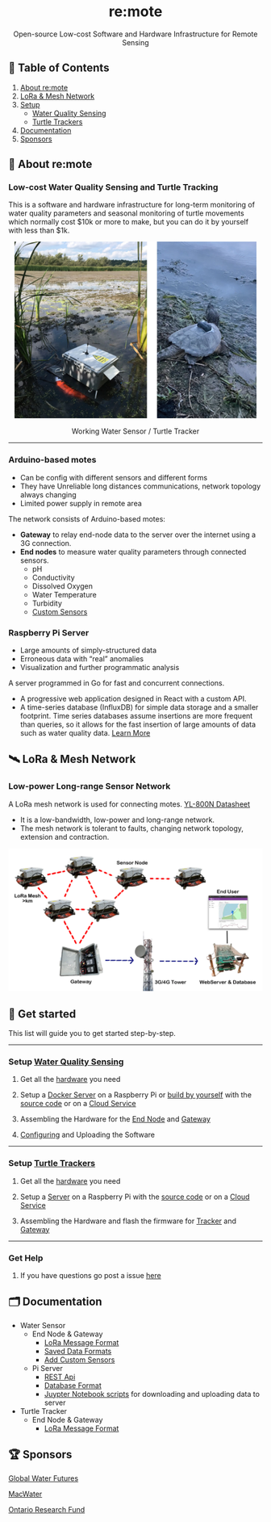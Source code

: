 <div align="center">
    <h1>re:mote</h1>
    <p>Open-source Low-cost Software and Hardware Infrastructure for Remote Sensing</p>
</div>

## 📎 Table of Contents

1. [About re:mote](#-about-remote)
2. [LoRa & Mesh Network](#-lora-mesh-network)
3. [Setup](#-get-started)
    - [Water Quality Sensing](#water-quality-sensing)
    - [Turtle Trackers](#turtle-trackers)
4. [Documentation](#-documentation)
5. [Sponsors](#-sponsors)

## 📒 About re:mote

### Low-cost Water Quality Sensing and Turtle Tracking

This is a software and hardware infrastructure for long-term monitoring of water quality parameters and seasonal monitoring of turtle movements which normally cost $10k or more to make, but you can do it by yourself with less than $1k.

<div align="center">
    <img src="Documentation/Pictures/mw_tt.webp" height="350px">
    <p>Working Water Sensor / Turtle Tracker</p>
</div>

---

### Arduino-based motes

- Can be config with different sensors and different forms
- They have Unreliable long distances communications, network topology always changing
- Limited power supply in remote area

The network consists of Arduino-based motes:
- **Gateway** to relay end-node data to the server over the
internet using a 3G connection.
- **End nodes** to measure water quality parameters through connected sensors.
    - pH
    - Conductivity
    - Dissolved Oxygen
    - Water Temperature
    - Turbidity
    - [Custom Sensors](Documentation/Software/Custom_Sensors.md)

### Raspberry Pi Server

- Large amounts of simply-structured data
- Erroneous data with “real” anomalies
- Visualization and further programmatic analysis

A server programmed in Go for fast and concurrent connections.
- A progressive web application designed in React with a custom API.
- A time-series database (InfluxDB) for simple data storage and a smaller footprint. Time series databases assume insertions are more frequent than queries, so it allows for the fast insertion of large amounts of data such as water quality data. [Learn More](https://gitlab.cas.mcmaster.ca/re-mote/publications/-/tree/master/FadhelSekerinskiYao18Timeseries)

## 🛰 LoRa & Mesh Network

### Low-power Long-range Sensor Network

A LoRa mesh network is used for connecting motes. [YL-800N Datasheet](https://gitlab.cas.mcmaster.ca/re-mote/arduino-motes/-/blob/master/Documentation/Data%20Sheets/LoRa_MESH_Radio_YL-800N_EN.pdf)
- It is a low-bandwidth, low-power and long-range network.
- The mesh network is tolerant to faults, changing network topology, extension and contraction.

<div align="center">
    <img src="Documentation/Pictures/Mesh.webp" width="800px">
</div>

## 🚀 Get started

This list will guide you to get started step-by-step.

---

### Setup [Water Quality Sensing](Water_Sensor/)

1. Get all the [hardware](Documentation/Hardware/Specification.md) you need

2. Setup a [Docker Server](https://gitlab.cas.mcmaster.ca/re-mote/pi-server/-/blob/master/macwater-webserver/README.md) on a Raspberry Pi or [build by yourself](https://gitlab.cas.mcmaster.ca/re-mote/pi-server/blob/master/Documentation/RaspberryPi_Instructions.md) with the [source code](https://gitlab.cas.mcmaster.ca/re-mote/pi-server/-/tree/master/macwater-webserver) or on a [Cloud Service](https://gitlab.cas.mcmaster.ca/re-mote/publications/tree/master/HuangMengqi19Encryption&Storage)

3. Assembling the Hardware for the [End Node](Documentation/Hardware/Assembly%20of%20Nodes%20and%20Solar%20Power%20Unit/End%20Node/End_Node%20Setup.md) and [Gateway](Documentation/Hardware/Assembly%20of%20Nodes%20and%20Solar%20Power%20Unit/Gateway%20Node/Gateway%20Assembly.md)

4. [Configuring](Documentation/Setup/Water_Quality_Setup.md#configuring-and-uploading-the-software) and Uploading the Software

---

### Setup [Turtle Trackers](Turtle_Trackers/)

1. Get all the [hardware](Turtle_Trackers/Docs/Specification.md) you need

2. Setup a [Server](https://gitlab.cas.mcmaster.ca/re-mote/pi-server/blob/master/Documentation/RaspberryPi_Instructions.md) on a Raspberry Pi with the [source code](https://gitlab.cas.mcmaster.ca/re-mote/pi-server/-/tree/master/turtle-tracker-webserver) or on a [Cloud Service](https://gitlab.cas.mcmaster.ca/re-mote/publications/tree/master/HuangMengqi19Encryption&Storage)

3. Assembling the Hardware and flash the firmware for [Tracker](Turtle_Trackers/Docs/Assembly_of_Trackers.md) and [Gateway](Turtle_Trackers/Docs/Assembly_of_Gateway.md)

---

### Get Help

1. If you have questions go post a issue [here](https://github.com/re-mote-sensing/arduino-motes/issues)

## 🗂 Documentation

 - Water Sensor
    - End Node & Gateway
        - [LoRa Message Format](Documentation/Software/Message_Formats.md)
        - [Saved Data Formats](Documentation/Software/Saved_Data_Formats.md)
        - [Add Custom Sensors](Documentation/Software/Custom_Sensors.md)
    - Pi Server
        - [REST Api](https://documenter.getpostman.com/view/5847961/2s83tDpshb)
        - [Database Format](https://gitlab.cas.mcmaster.ca/re-mote/pi-server/-/blob/master/Documentation/Database_Format.md)
        - [Juypter Notebook scripts](https://gitlab.cas.mcmaster.ca/re-mote/pi-server/-/tree/master/Usefull%20Scripts) for downloading and uploading data to server
 - Turtle Tracker
    - End Node & Gateway
        - [LoRa Message Format](Turtle_Trackers/Docs/message_format_turtle_tracker.xlsx)

## 🏆 Sponsors

[Global Water Futures](https://gwf.usask.ca)

[MacWater](http://www.macwater.org)

[Ontario Research Fund](https://www.ontario.ca/page/ontario-research-fund)
